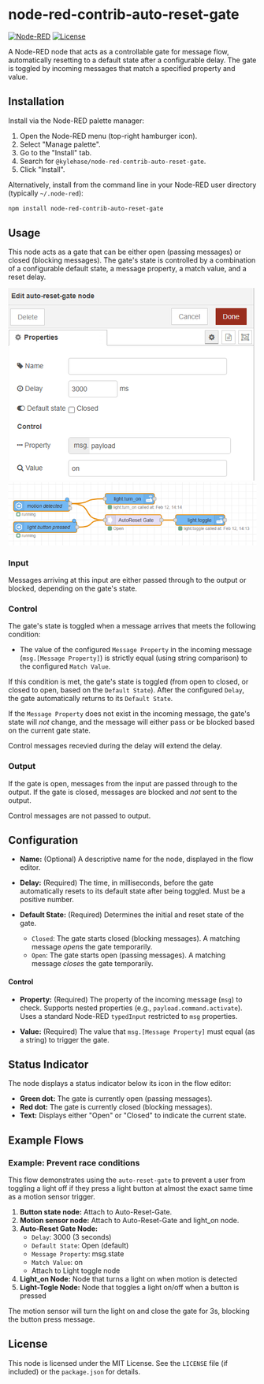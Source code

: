 # node-red-contrib-auto-reset-gate

[![Node-RED](https://img.shields.io/badge/Node--RED-v3.x-red.svg)](https://nodered.org) [![License](https://img.shields.io/badge/License-MIT-blue.svg)](https://opensource.org/licenses/MIT)

A Node-RED node that acts as a controllable gate for message flow, automatically resetting to a default state after a configurable delay.  The gate is toggled by incoming messages that match a specified property and value.

## Installation

Install via the Node-RED palette manager:

1.  Open the Node-RED menu (top-right hamburger icon).
2.  Select "Manage palette".
3.  Go to the "Install" tab.
4.  Search for `@kylehase/node-red-contrib-auto-reset-gate`.
5.  Click "Install".

Alternatively, install from the command line in your Node-RED user directory (typically `~/.node-red`):

```bash
npm install node-red-contrib-auto-reset-gate
```

## Usage

This node acts as a gate that can be either open (passing messages) or closed (blocking messages). The gate's state is controlled by a combination of a configurable default state, a message property, a match value, and a reset delay.

![Node configuration](images/configuration.png)
![Example flow](images/example-flow.png)

### Input

Messages arriving at this input are either passed through to the output or blocked, depending on the gate's state.

### Control

The gate's state is toggled when a message arrives that meets the following condition:

*   The value of the configured `Message Property` in the incoming message (`msg.[Message Property]`) is strictly equal (using string comparison) to the configured `Match Value`.

If this condition is met, the gate's state is toggled (from open to closed, or closed to open, based on the `Default State`). After the configured `Delay`, the gate automatically returns to its `Default State`.

If the `Message Property` does not exist in the incoming message, the gate's state will *not* change, and the message will either pass or be blocked based on the current gate state.

Control messages recevied during the delay will extend the delay.

### Output

If the gate is open, messages from the input are passed through to the output. If the gate is closed, messages are blocked and *not* sent to the output.

Control messages are not passed to output.

## Configuration

*   **Name:** (Optional) A descriptive name for the node, displayed in the flow editor.

*   **Delay:** (Required) The time, in milliseconds, before the gate automatically resets to its default state after being toggled. Must be a positive number.

*   **Default State:** (Required) Determines the initial and reset state of the gate.
    *   `Closed`: The gate starts closed (blocking messages). A matching message *opens* the gate temporarily.
    *   `Open`: The gate starts open (passing messages). A matching message *closes* the gate temporarily.

#### Control

*   **Property:** (Required) The property of the incoming message (`msg`) to check. Supports nested properties (e.g., `payload.command.activate`). Uses a standard Node-RED `typedInput` restricted to `msg` properties.

*   **Value:** (Required) The value that `msg.[Message Property]` must equal (as a string) to trigger the gate.

## Status Indicator

The node displays a status indicator below its icon in the flow editor:

*   **Green dot:** The gate is currently open (passing messages).
*   **Red dot:** The gate is currently closed (blocking messages).
*   **Text:** Displays either "Open" or "Closed" to indicate the current state.

## Example Flows

### Example: Prevent race conditions

This flow demonstrates using the `auto-reset-gate` to prevent a user from toggling a light off if they press a light button at almost the exact same time as a motion sensor trigger. 

1.  **Button state node:** Attach to Auto-Reset-Gate. 
1.  **Motion sensor node:** Attach to Auto-Reset-Gate and light_on node.
2.  **Auto-Reset Gate Node:**
    *   `Delay`: 3000 (3 seconds)
    *   `Default State`: Open (default)
    *   `Message Property`: msg.state
    *   `Match Value`: on
	* 	Attach to Light toggle node
4.  **Light_on Node:** Node that turns a light on when motion is detected
5.  **Light-Togle Node:** Node that toggles a light on/off when a button is pressed

The motion sensor will turn the light on and close the gate for 3s, blocking the button press message.

## License

This node is licensed under the MIT License. See the `LICENSE` file (if included) or the `package.json` for details.